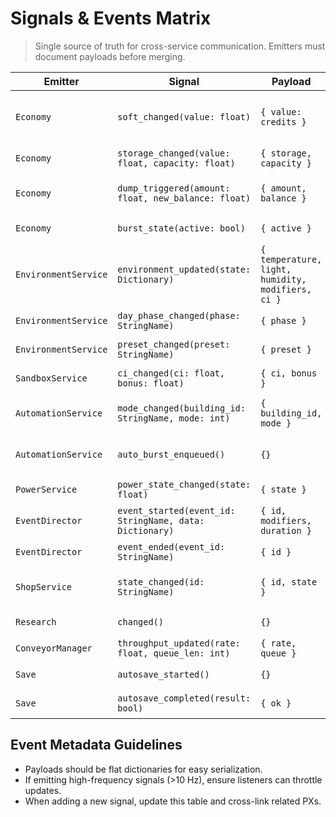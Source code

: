 # Signals & Events Matrix

> Single source of truth for cross-service communication. Emitters must document payloads before merging.

| Emitter | Signal | Payload | Primary Listeners | Frequency |
| ------- | ------ | ------- | ----------------- | -------- |
| `Economy` | `soft_changed(value: float)` | `{ value: credits }` | UI prototype, telemetry, VisualDirector | on every balance change (~10 Hz) |
| `Economy` | `storage_changed(value: float, capacity: float)` | `{ storage, capacity }` | HUD storage bar, StatBus | on storage delta |
| `Economy` | `dump_triggered(amount: float, new_balance: float)` | `{ amount, balance }` | HUD pulse, telemetry, analytics | when auto shipment fires |
| `Economy` | `burst_state(active: bool)` | `{ active }` | VisualDirector, AutomationService | on feed start/stop |
| `EnvironmentService` | `environment_updated(state: Dictionary)` | `{ temperature, light, humidity, modifiers, ci }` | SandboxService, UI EnvPanel, StatBus | 5 Hz |
| `EnvironmentService` | `day_phase_changed(phase: StringName)` | `{ phase }` | Lighting, Audio | phase transitions |
| `EnvironmentService` | `preset_changed(preset: StringName)` | `{ preset }` | UI dropdown, telemetry | on preset swap |
| `SandboxService` | `ci_changed(ci: float, bonus: float)` | `{ ci, bonus }` | Economy StatBus, Telemetry | 2 Hz |
| `AutomationService` | `mode_changed(building_id: StringName, mode: int)` | `{ building_id, mode }` | UI overlays, save system | when automation toggles |
| `AutomationService` | `auto_burst_enqueued()` | `{}` | HUD queue indicator, telemetry | when queue increments |
| `PowerService` | `power_state_changed(state: float)` | `{ state }` | UI, AutomationService | 5 Hz |
| `EventDirector` | `event_started(event_id: StringName, data: Dictionary)` | `{ id, modifiers, duration }` | UI popups, telemetry | event start |
| `EventDirector` | `event_ended(event_id: StringName)` | `{ id }` | UI popups, telemetry | event completion |
| `ShopService` | `state_changed(id: StringName)` | `{ id, state }` | UI buttons, ShopDebug | on price/lock change |
| `Research` | `changed()` | `{}` | UI sheets, telemetry | on RP spend |
| `ConveyorManager` | `throughput_updated(rate: float, queue_len: int)` | `{ rate, queue }` | HUD, StatBus | per frame |
| `Save` | `autosave_started()` | `{}` | UI toast | on autosave |
| `Save` | `autosave_completed(result: bool)` | `{ ok }` | UI toast | on autosave |

## Event Metadata Guidelines

- Payloads should be flat dictionaries for easy serialization.
- If emitting high-frequency signals (>10 Hz), ensure listeners can throttle updates.
- When adding a new signal, update this table and cross-link related PXs.
